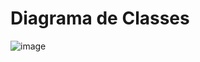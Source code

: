 # Diagrama de Classes
![image](https://github.com/user-attachments/assets/780b4fad-396d-4890-b709-32a60095273c)
